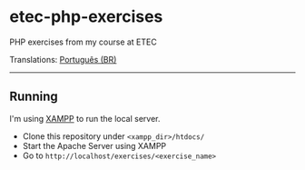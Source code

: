 # etec-php-exercises
PHP exercises from my course at ETEC 

Translations: [Português (BR)](README.pt-br.md)

---

## Running

I'm using [XAMPP](https://www.apachefriends.org/) to run the local server.

- Clone this repository under `<xampp_dir>/htdocs/`
- Start the Apache Server using XAMPP
- Go to `http://localhost/exercises/<exercise_name>`
